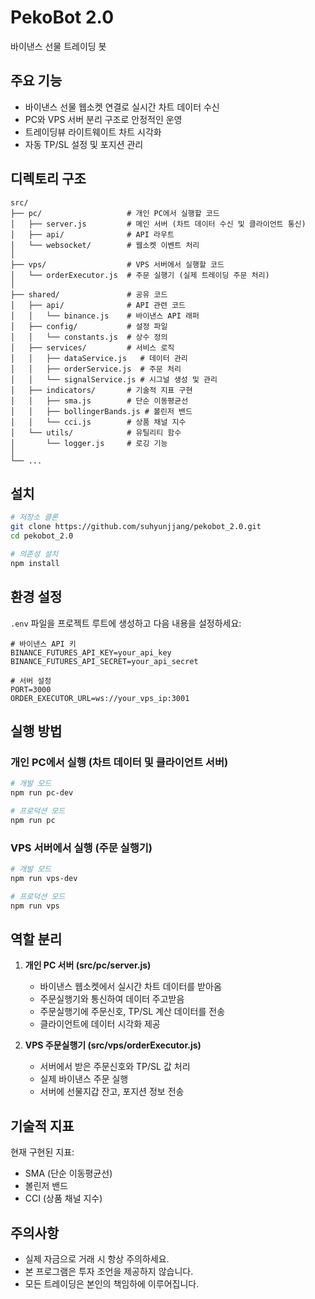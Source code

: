 # PekoBot 2.0

바이낸스 선물 트레이딩 봇

## 주요 기능

- 바이낸스 선물 웹소켓 연결로 실시간 차트 데이터 수신
- PC와 VPS 서버 분리 구조로 안정적인 운영
- 트레이딩뷰 라이트웨이트 차트 시각화
- 자동 TP/SL 설정 및 포지션 관리

## 디렉토리 구조

```
src/
├── pc/                   # 개인 PC에서 실행할 코드
│   ├── server.js         # 메인 서버 (차트 데이터 수신 및 클라이언트 통신)
│   ├── api/              # API 라우트
│   └── websocket/        # 웹소켓 이벤트 처리
│
├── vps/                  # VPS 서버에서 실행할 코드
│   └── orderExecutor.js  # 주문 실행기 (실제 트레이딩 주문 처리)
│
├── shared/               # 공유 코드
│   ├── api/              # API 관련 코드
│   │   └── binance.js    # 바이낸스 API 래퍼
│   ├── config/           # 설정 파일
│   │   └── constants.js  # 상수 정의
│   ├── services/         # 서비스 로직
│   │   ├── dataService.js   # 데이터 관리
│   │   ├── orderService.js  # 주문 처리
│   │   └── signalService.js # 시그널 생성 및 관리
│   ├── indicators/       # 기술적 지표 구현
│   │   ├── sma.js        # 단순 이동평균선
│   │   ├── bollingerBands.js # 볼린저 밴드
│   │   └── cci.js        # 상품 채널 지수
│   └── utils/            # 유틸리티 함수
│       └── logger.js     # 로깅 기능
│
└── ...
```

## 설치

```bash
# 저장소 클론
git clone https://github.com/suhyunjjang/pekobot_2.0.git
cd pekobot_2.0

# 의존성 설치
npm install
```

## 환경 설정

`.env` 파일을 프로젝트 루트에 생성하고 다음 내용을 설정하세요:

```
# 바이낸스 API 키
BINANCE_FUTURES_API_KEY=your_api_key
BINANCE_FUTURES_API_SECRET=your_api_secret

# 서버 설정
PORT=3000
ORDER_EXECUTOR_URL=ws://your_vps_ip:3001
```

## 실행 방법

### 개인 PC에서 실행 (차트 데이터 및 클라이언트 서버)

```bash
# 개발 모드
npm run pc-dev

# 프로덕션 모드
npm run pc
```

### VPS 서버에서 실행 (주문 실행기)

```bash
# 개발 모드
npm run vps-dev

# 프로덕션 모드
npm run vps
```

## 역할 분리

1. **개인 PC 서버 (src/pc/server.js)**
   - 바이낸스 웹소켓에서 실시간 차트 데이터를 받아옴
   - 주문실행기와 통신하여 데이터 주고받음
   - 주문실행기에 주문신호, TP/SL 계산 데이터를 전송
   - 클라이언트에 데이터 시각화 제공

2. **VPS 주문실행기 (src/vps/orderExecutor.js)**
   - 서버에서 받은 주문신호와 TP/SL 값 처리
   - 실제 바이낸스 주문 실행
   - 서버에 선물지갑 잔고, 포지션 정보 전송

## 기술적 지표

현재 구현된 지표:
- SMA (단순 이동평균선)
- 볼린저 밴드
- CCI (상품 채널 지수)

## 주의사항

- 실제 자금으로 거래 시 항상 주의하세요.
- 본 프로그램은 투자 조언을 제공하지 않습니다.
- 모든 트레이딩은 본인의 책임하에 이루어집니다. 
